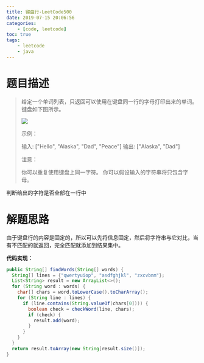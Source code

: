 ```yaml
---
title: 键盘行-LeetCode500
date: 2019-07-15 20:06:56
categories: 
	- [code, leetcode]
toc: true
tags: 
	- leetcode
	- java
---
```


# 题目描述

> 给定一个单词列表，只返回可以使用在键盘同一行的字母打印出来的单词。键盘如下图所示。
>
> ![](https://assets.leetcode-cn.com/aliyun-lc-upload/uploads/2018/10/12/keyboard.png)
>
> 示例：
>
> 输入: ["Hello", "Alaska", "Dad", "Peace"]
> 输出: ["Alaska", "Dad"]
>
>
> 注意：
>
> 你可以重复使用键盘上同一字符。
> 你可以假设输入的字符串将只包含字母。

判断给出的字符是否全部在一行中

<!--more-->

# 解题思路

由于键盘行的内容是固定的，所以可以先将信息固定，然后将字符串与它对比，当有不匹配的就返回，完全匹配就添加到结果集中。

**代码实现：**

```java
public String[] findWords(String[] words) {
  String[] lines = {"qwertyuiop", "asdfghjkl", "zxcvbnm"};
  List<String> result = new ArrayList<>();
  for (String word : words) {
    char[] chars = word.toLowerCase().toCharArray();
    for (String line : lines) {
      if (line.contains(String.valueOf(chars[0]))) {
        boolean check = checkWord(line, chars);
        if (check) {
          result.add(word);
        }
      }
    }
  }
  return result.toArray(new String[result.size()]);
}
```


